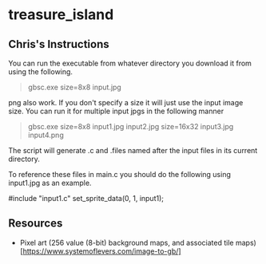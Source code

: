 # treasure_island

## Chris's Instructions
You can run the executable from whatever directory you download it
from using the following.

> gbsc.exe size=8x8 input.jpg

png also work. If you don't specify a size it will just use the input
image size. You can run it for multiple input jpgs in the following
manner

> gbsc.exe size=8x8 input1.jpg input2.jpg size=16x32 input3.jpg input4.png

The script will generate .c and .files named after the input files in
its current directory.

To reference these files in main.c you should do the following using
input1.jpg as an example.

#include "input1.c"
set_sprite_data(0, 1, input1);

## Resources
- Pixel art (256 value (8-bit) background maps, and associated tile maps) [https://www.systemoflevers.com/image-to-gb/]